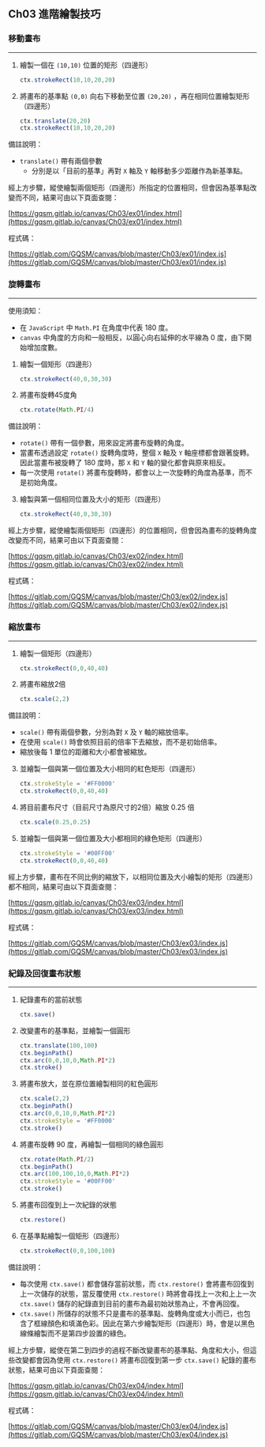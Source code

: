 ## Ch03 進階繪製技巧

### 移動畫布
---
1. 繪製一個在 `(10,10)` 位置的矩形（四邊形）
    ```javascript
    ctx.strokeRect(10,10,20,20)
    ```
2. 將畫布的基準點 `(0,0)` 向右下移動至位置 `(20,20)` ，再在相同位置繪製矩形（四邊形）
    ```javascript
    ctx.translate(20,20)
    ctx.strokeRect(10,10,20,20)
    ```
>>>
備註說明：
* `translate()` 帶有兩個參數
    * 分別是以「目前的基準」再對 `X` 軸及 `Y` 軸移動多少距離作為新基準點。
>>>

經上方步驟，縱使繪製兩個矩形（四邊形）所指定的位置相同，但會因為基準點改變而不同，結果可由以下頁面查閱：

[https://gqsm.gitlab.io/canvas/Ch03/ex01/index.html](https://gqsm.gitlab.io/canvas/Ch03/ex01/index.html)

程式碼：

[https://gitlab.com/GQSM/canvas/blob/master/Ch03/ex01/index.js](https://gitlab.com/GQSM/canvas/blob/master/Ch03/ex01/index.js)

### 旋轉畫布
---
>>>
使用須知：
* 在 `JavaScript` 中 `Math.PI` 在角度中代表 180 度。
* `canvas` 中角度的方向和一般相反，以圓心向右延伸的水平線為 0 度，由下開始增加度數。
>>>
1. 繪製一個矩形（四邊形）
    ```javascript
    ctx.strokeRect(40,0,30,30)
    ```
2. 將畫布旋轉45度角
    ```javascript
    ctx.rotate(Math.PI/4)
    ```
>>>
備註說明：
* `rotate()` 帶有一個參數，用來設定將畫布旋轉的角度。
* 當畫布透過設定 `rotate()` 旋轉角度時，整個 `X` 軸及 `Y` 軸座標都會跟著旋轉。因此當畫布被旋轉了 180 度時，那 `X` 和 `Y` 軸的變化都會與原來相反。
* 每一次使用 `rotate()` 將畫布旋轉時，都會以上一次旋轉的角度為基準，而不是初始角度。
>>>
3. 繪製與第一個相同位置及大小的矩形（四邊形）
    ```javascript
    ctx.strokeRect(40,0,30,30)
    ```

經上方步驟，縱使繪製兩個矩形（四邊形）的位置相同，但會因為畫布的旋轉角度改變而不同，結果可由以下頁面查閱：

[https://gqsm.gitlab.io/canvas/Ch03/ex02/index.html](https://gqsm.gitlab.io/canvas/Ch03/ex02/index.html)

程式碼：

[https://gitlab.com/GQSM/canvas/blob/master/Ch03/ex02/index.js](https://gitlab.com/GQSM/canvas/blob/master/Ch03/ex02/index.js)

### 縮放畫布
---
1. 繪製一個矩形（四邊形）
    ```javascript
    ctx.strokeRect(0,0,40,40)
    ```
2. 將畫布縮放2倍
    ```javascript
    ctx.scale(2,2)
    ```
>>>
備註說明：
* `scale()` 帶有兩個參數，分別為對 `X` 及 `Y` 軸的縮放倍率。
* 在使用 `scale()` 時會依照目前的倍率下去縮放，而不是初始倍率。
* 縮放後每 1 單位的距離和大小都會被縮放。
>>>
3. 並繪製一個與第一個位置及大小相同的紅色矩形（四邊形）
    ```javascript
    ctx.strokeStyle = '#FF0000'
    ctx.strokeRect(0,0,40,40)
    ```
4. 將目前畫布尺寸（目前尺寸為原尺寸的2倍）縮放 0.25 倍
    ```javascript
    ctx.scale(0.25,0.25)
    ```
5. 並繪製一個與第一個位置及大小都相同的綠色矩形（四邊形）
    ```javascript
    ctx.strokeStyle = '#00FF00'
    ctx.strokeRect(0,0,40,40)
    ```
經上方步驟，畫布在不同比例的縮放下，以相同位置及大小繪製的矩形（四邊形）都不相同，結果可由以下頁面查閱：

[https://gqsm.gitlab.io/canvas/Ch03/ex03/index.html](https://gqsm.gitlab.io/canvas/Ch03/ex03/index.html)

程式碼：

[https://gitlab.com/GQSM/canvas/blob/master/Ch03/ex03/index.js](https://gitlab.com/GQSM/canvas/blob/master/Ch03/ex03/index.js)

### 紀錄及回復畫布狀態
---
1. 紀錄畫布的當前狀態
    ```javascript
    ctx.save()
    ```
2. 改變畫布的基準點，並繪製一個圓形
    ```javascript
    ctx.translate(100,100)
    ctx.beginPath()
    ctx.arc(0,0,10,0,Math.PI*2)
    ctx.stroke()
    ```
3. 將畫布放大，並在原位置繪製相同的紅色圓形
    ```javascript
    ctx.scale(2,2)
    ctx.beginPath()
    ctx.arc(0,0,10,0,Math.PI*2)
    ctx.strokeStyle = '#FF0000'
    ctx.stroke()
    ```
4. 將畫布旋轉 90 度，再繪製一個相同的綠色圓形
    ```javascript
    ctx.rotate(Math.PI/2)
    ctx.beginPath()
    ctx.arc(100,100,10,0,Math.PI*2)
    ctx.strokeStyle = '#00FF00'
    ctx.stroke()
    ```
5. 將畫布回復到上一次紀錄的狀態
    ```javascript
    ctx.restore()
    ```
6. 在基準點繪製一個矩形（四邊形）
    ```javascript
    ctx.strokeRect(0,0,100,100)
    ```
>>>
備註說明：
* 每次使用 `ctx.save()` 都會儲存當前狀態，而 `ctx.restore()` 會將畫布回復到上一次儲存的狀態，當反覆使用 `ctx.restore()` 時將會尋找上一次和上上一次 `ctx.save()` 儲存的紀錄直到目前的畫布為最初始狀態為止，不會再回復。
* `ctx.save()` 所儲存的狀態不只是畫布的基準點、旋轉角度或大小而已，也包含了框線顏色和填滿色彩。因此在第六步繪製矩形（四邊形）時，會是以黑色線條繪製而不是第四步設置的綠色。
>>>

經上方步驟，縱使在第二到四步的過程不斷改變畫布的基準點、角度和大小，但這些改變都會因為使用 `ctx.restore()` 將畫布回復到第一步 `ctx.save()` 紀錄的畫布狀態，結果可由以下頁面查閱：

[https://gqsm.gitlab.io/canvas/Ch03/ex04/index.html](https://gqsm.gitlab.io/canvas/Ch03/ex04/index.html)

程式碼：

[https://gitlab.com/GQSM/canvas/blob/master/Ch03/ex04/index.js](https://gitlab.com/GQSM/canvas/blob/master/Ch03/ex04/index.js)